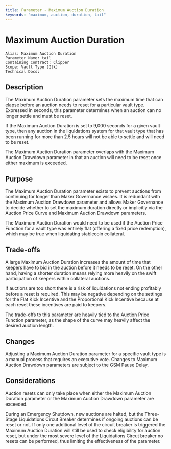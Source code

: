 ```yaml
---
title: Parameter - Maximum Auction Duration
keywords: "maximum, auction, duration, tail"
---
```


# Maximum Auction Duration

```
Alias: Maximum Auction Duration
Parameter Name: tail
Containing Contract: Clipper
Scope: Vault Type (Ilk)
Technical Docs:
```

## Description

The Maximum Auction Duration parameter sets the maximum time that can elapse before an auction needs to reset for a particular vault type. Expressed in seconds, this parameter determines when an auction can no longer settle and must be reset.

If the Maximum Auction Duration is set to 9,000 seconds for a given vault type, then any auction in the liquidations system for that vault type that has been running for more than 2.5 hours will not be able to settle and will need to be reset.

The Maximum Auction Duration parameter overlaps with the Maximum Auction Drawdown parameter in that an auction will need to be reset once either maximum is exceeded.

## Purpose

The Maximum Auction Duration parameter exists to prevent auctions from continuing for longer than Maker Governance wishes. It is redundant with the Maximum Auction Drawdown parameter and allows Maker Governance to decide whether to set the maximum duration directly or implicitly via the Auction Price Curve and Maximum Auction Drawdown parameters.

The Maximum Auction Duration would need to be used if the Auction Price Function for a vault type was entirely flat (offering a fixed price redemption), which may be true when liquidating stablecoin collateral.

## Trade-offs

A large Maximum Auction Duration increases the amount of time that keepers have to bid in the auction before it needs to be reset. On the other hand, having a shorter duration means relying more heavily on the swift participation of keepers within collateral auctions.

If auctions are too short there is a risk of liquidations not ending profitably before a reset is required. This may be negative depending on the settings for the Flat Kick Incentive and the Proportional Kick Incentive because at each reset these incentives are paid to keepers.

The trade-offs to this parameter are heavily tied to the Auction Price Function parameter, as the shape of the curve may heavily affect the desired auction length.

## Changes

Adjusting a Maximum Auction Duration parameter for a specific vault type is a manual process that requires an executive vote. Changes to Maximum Auction Drawdown parameters are subject to the GSM Pause Delay.

## Considerations

Auction resets can only take place when either the Maximum Auction Duration parameter or the Maximum Auction Drawdown parameter are exceeded.

During an Emergency Shutdown, new auctions are halted, but the Three-Stage Liquidations Circut Breaker determines if ongoing auctions can be reset or not. If only one additional level of the circuit breaker is triggered the Maximum Auction Duration will still be used to check eligibility for auction reset, but under the most severe level of the Liquidations Circut breaker no resets can be performed, thus limiting the effectiveness of the parameter.
